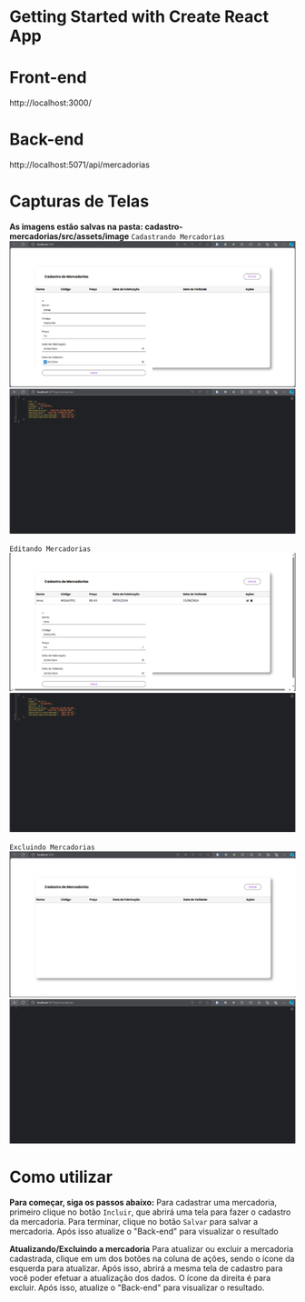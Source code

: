 # Getting Started with Create React App

# Front-end
http://localhost:3000/
# Back-end
http://localhost:5071/api/mercadorias

# Capturas de Telas
**As imagens estão salvas na pasta: cadastro-mercadorias/src/assets/image**
` Cadastrando Mercadorias `
![Tela Front-end](./src/assets/image/AdicionandoMercadoria.png)
![Tela Back-end](./src/assets/image/Adicionado.png)

` Editando Mercadorias `
![Tela Front-end](./src/assets/image//EditandoPrecoMercadoria.png)
![Tela Back-end](./src/assets/image/PrecoAtualizado.png)

` Excluindo Mercadorias `
![Tela Front-end](./src/assets/image//RemovendoMercadoria.png)
![Tela Back-end](./src/assets/image//MercadoriaRemovida.png)

# Como utilizar
**Para começar, siga os passos abaixo:**
Para cadastrar uma mercadoria, primeiro clique no botão `Incluir`, que 
abrirá uma tela para fazer o cadastro da mercadoria. Para terminar, clique 
no botão `Salvar` para salvar a mercadoria. Após isso atualize o "Back-end"
para visualizar o resultado

**Atualizando/Excluindo a mercadoria**
Para atualizar ou excluir a mercadoria cadastrada, clique em um dos botões na 
coluna de ações, sendo o ícone da esquerda para atualizar. Após isso, abrirá a 
mesma tela de cadastro para você poder efetuar a atualização dos dados. O ícone 
da direita é para excluir. Após isso, atualize o "Back-end" para visualizar o 
resultado.